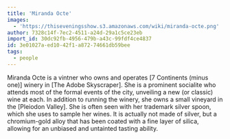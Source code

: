 ```yaml
---
title: 'Miranda Octe'
images:
  - 'https://thiseveningsshow.s3.amazonaws.com/wiki/miranda-octe.png'
author: 7328c14f-7ec2-4511-a24d-29a1c5ce23eb
import_id: 30dc92fb-4956-479b-a43c-99fdf4ce4837
id: 3e01027a-ed10-42f1-a872-74661db59bee
tags:
  - people
---
```

Miranda Octe is a vintner who owns and operates [7 Continents (minus one)] winery in [The Adobe Skyscraper]. She is a prominent socialite who attends most of the formal events of the city, unveiling a new (or classic) wine at each. In addition to running the winery, she owns a small vineyard in the [Pleiodon Valley]. She is often seen with her trademark silver spoon, which she uses to sample her wines. It is actually not made of silver, but a chromium-gold alloy that has been coated with a fine layer of silica, allowing for an unbiased and untainted tasting ability.